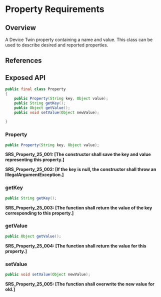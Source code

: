# Property Requirements

## Overview

A Device Twin property containing a name and value. This class can be used to describe desired and reported properties.

## References

## Exposed API

```java
public final class Property
{    
    public Property(String key, Object value);  
    public String getKey();
    public Object getValue();
    public void setValue(Object newValue);  
    
}
```

### Property

```java
public Property(String key, Object value);  
```

**SRS_Property_25_001: [**The constructor shall save the key and value representing this property.**]**

**SRS_Property_25_002: [**If the key is null, the constructor shall throw an IllegalArgumentException.**]**


### getKey

```java
public String getKey();
```

**SRS_Property_25_003: [**The function shall return the value of the key corresponding to this property.**]**


### getValue

```java
public Object getValue();
```

**SRS_Property_25_004: [**The function shall return the value for this property.**]**


### setValue

```java
public void setValue(Object newValue);
```

**SRS_Property_25_005: [**The function shall overwrite the new value for old.**]**

